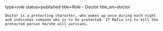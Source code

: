 type=role
status=published
title=Role - Doctor
title_en=doctor
~~~~~~
Doctor is a protecting character, who wakes up once during each night and indicates someone who is to be protected. If Mafia try to kill the protected person he/she will survives.